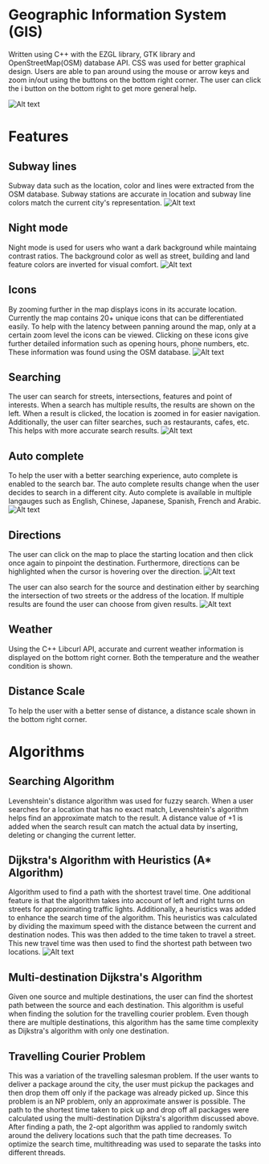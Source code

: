 # Geographic Information System (GIS)

Written using C++ with the EZGL library, GTK library and OpenStreetMap(OSM) database API. CSS was used for better graphical design. Users are able to pan around using the mouse or arrow keys and zoom in/out using the buttons on the bottom right corner. The user can click the i button on the bottom right to get more general help.

![Alt text](Main.png)


Features
==============
Subway lines
------------
Subway data such as the location, color and lines were extracted from the OSM database. Subway stations are accurate in location and subway line colors match the current city's representation.
![Alt text](Subways.png)

Night mode
----------
Night mode is used for users who want a dark background while maintaing contrast ratios. The background color as well as street, building and land feature colors are inverted for visual comfort.
![Alt text](Nightmode.png)

Icons
-----
By zooming further in the map displays icons in its accurate location. Currently the map contains 20+ unique icons that can be differentiated easily. To help with the latency between panning around the map, only at a certain zoom level the icons can be viewed. Clicking on these icons give further detailed information such as opening hours, phone numbers, etc. These information was found using the OSM database.
![Alt text](Icons.png)

Searching
---------
The user can search for streets, intersections, features and point of interests. When a search has multiple results, the results are shown on the left. When a result is clicked, the location is zoomed in for easier navigation. Additionally, the user can filter searches, such as restaurants, cafes, etc. This helps with more accurate search results.
![Alt text](Search.png)

Auto complete
-------------
To help the user with a better searching experience, auto complete is enabled to the search bar. The auto complete results change when the user decides to search in a different city. Auto complete is available in multiple langauges such as English, Chinese, Japanese, Spanish, French and Arabic.
![Alt text](Autocomplete.png)

Directions
----------
The user can click on the map to place the starting location and then click once again to pinpoint the destination. Furthermore, directions can be highlighted when the cursor is hovering over the direction.
![Alt text](Directions.png)

The user can also search for the source and destination either by searching the intersection of two streets or the address of the location. If multiple results are found the user can choose from given results.
![Alt text](MultipleResults.png)

Weather
-------
Using the C++ Libcurl API, accurate and current weather information is displayed on the bottom right corner. Both the temperature and the weather condition is shown.

Distance Scale
--------------
To help the user with a better sense of distance, a distance scale shown in the bottom right corner.

Algorithms
==========
Searching Algorithm
-------------------
Levenshtein's distance algorithm was used for fuzzy search. When a user searches for a location that has no exact match, Levenshtein's algorithm helps find an approximate match to the result. A distance value of +1 is added when the search result can match the actual data by inserting, deleting or changing the current letter.

Dijkstra's Algorithm with Heuristics (A* Algorithm)
---------------------------------------------------
Algorithm used to find a path with the shortest travel time. One additional feature is that the algorithm takes into account of left and right turns on streets for approximating traffic lights. Additionally, a heuristics was added to enhance the search time of the algorithm. This heuristics was calculated by dividing the maximum speed with the distance between the current and destination nodes. This was then added to the time taken to travel a street. This new travel time was then used to find the shortest path between two locations.
![Alt text](Dijkstra.png)

Multi-destination Dijkstra's Algorithm
--------------------------------------
Given one source and multiple destinations, the user can find the shortest path between the source and each destination. This algorithm is useful when finding the solution for the travelling courier problem. Even though there are multiple destinations, this algorithm has the same time complexity as Dijkstra's algorithm with only one destination.

Travelling Courier Problem
--------------------------
This was a variation of the travelling salesman problem. If the user wants to deliver a package around the city, the user must pickup the packages and then drop them off only if the package was already picked up. Since this problem is an NP problem, only an approximate answer is possible. The path to the shortest time taken to pick up and drop off all packages were calculated using the multi-destination Dijkstra's algorithm discussed above. After finding a path, the 2-opt algorithm was applied to randomly switch around the delivery locations such that the path time decreases. To optimize the search time, multithreading was used to separate the tasks into different threads.
